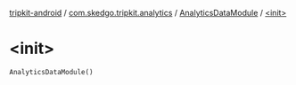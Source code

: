 [tripkit-android](../../index.md) / [com.skedgo.tripkit.analytics](../index.md) / [AnalyticsDataModule](index.md) / [&lt;init&gt;](./-init-.md)

# &lt;init&gt;

`AnalyticsDataModule()`